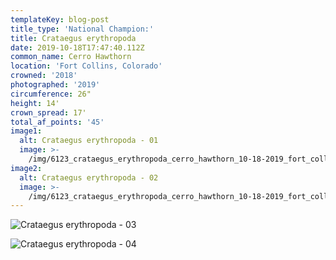 ```yaml
---
templateKey: blog-post
title_type: 'National Champion:'
title: Crataegus erythropoda
date: 2019-10-18T17:47:40.112Z
common_name: Cerro Hawthorn
location: 'Fort Collins, Colorado'
crowned: '2018'
photographed: '2019'
circumference: 26"
height: 14'
crown_spread: 17'
total_af_points: '45'
image1:
  alt: Crataegus erythropoda - 01
  image: >-
    /img/6123_crataegus_erythropoda_cerro_hawthorn_10-18-2019_fort_collins_colorado_american_forests_brian_kelley_full_2.jpg
image2:
  alt: Crataegus erythropoda - 02
  image: >-
    /img/6123_crataegus_erythropoda_cerro_hawthorn_10-18-2019_fort_collins_colorado_american_forests_brian_kelley_base.jpg
---
```

![Crataegus erythropoda - 03](/img/6123_crataegus_erythropoda_cerro_hawthorn_10-18-2019_fort_collins_colorado_american_forests_brian_kelley_leaf_fruit.jpg)

![Crataegus erythropoda - 04](/img/6123_crataegus_erythropoda_cerro_hawthorn_10-18-2019_fort_collins_colorado_american_forests_brian_kelley_scale.jpg)

